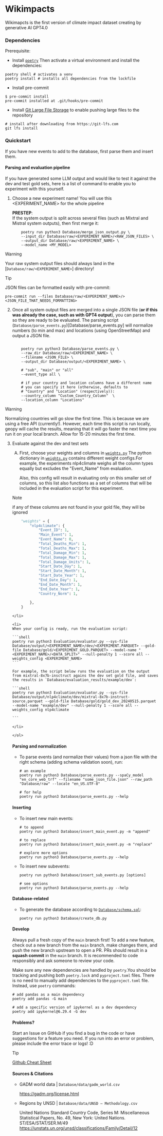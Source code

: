 # Wikimpacts
Wikimapcts is the first version of climate impact dataset creating by generative AI GPT4.0


### Dependencies
Prerequisite:
- Install [`poetry`](https://python-poetry.org/docs/#installation)
Then activate a virtual environment and install the dependencies:

```shell
poetry shell # activates a venv
poetry install # installs all dependencies from the lockfile
```

- Install pre-commit

```shell
$ pre-commit install
pre-commit installed at .git/hooks/pre-commit
```

- Install [Git Large File Storage](https://git-lfs.com/) to enable pushing large files to the repository

```
# install after downloading from https://git-lfs.com
git lfs install
```

### Quickstart

If you have new events to add to the database, first parse them and insert them.

#### Parsing and evaluation pipeline

If you have generated some LLM output and would like to test it against the dev and test gold sets, here is a list of command to enable you to experiment with this yourself.

1. Choose a new experiment name! You will use this <EXPERIMENT_NAME> for the whole pipeline

    **PRESTEP**:  
    If the system output is split across several files (such as Mixtral and Mistral system outputs), then first merge it:

    ```shell
        poetry run python3 Database/merge_json_output.py \
        --input_dir Database/raw/<EXPERIMENT_NAME>/<RAW_JSON_FILES> \
        --output_dir Database/raw/<EXPERIMENT_NAME> \
        --model_name <MY_MODEL>
    ```


> [!WARNING]  
> Your raw system output files should always land in the [`Database/raw/<EXPERIMENT_NAME>`] directory!

> [!TIP]
>  JSON files can be formatted easily with pre-commit:
> 
> ```shell
> pre-commit run --files Database/raw/<EXPERIMENT_NAME>/> <JSON_FILE_THAT_NEEDS_FORMATTING>
> ```

2. Once all system output files are merged into a single JSON file (**or if this was already the case, such as with GPT4 output**), you can parse them so they are ready to be evaluated. 
    The parsing script (`Database/parse_events.py`)[Database/parse_events.py] will normalize numbers (to min and max) and locations (using OpenStreetMap) and output a JSON file. 

    ```shell

        poetry run python3 Database/parse_events.py \
        --raw_dir Database/raw/<EXPERIMENT_NAME> \
        --filename <JSON_FILE> \
        --output_dir Database/output/<EXPERIMENT_NAME> \

        # "sub", "main" or "all"
        --event_type all \

        # if your country and location columns have a different name
        # you can specify it here (otherwise, defaults to 
        # "Country" and "Location" (respectively)):
        --country_column "Custom_Country_Column"  \
        --location_column "Locations" 
    ```

> [!WARNING]
> Normalizing countries will go slow the first time. This is because we are using a free API (currently!). However, each time this script is run locally, geopy will cache the results, meaning that it will go faster the next time you run it on your local branch. Allow for 15-20 minutes the first time. 


3. Evaluate against the dev and test sets 

    <ol type="A">
    <li>First, choose your weights and columns in 
    <a href="Evaluation/weights.py"><code>weights.py</code></a>
    The python dictionary in <a href="Evaluation/weights.py"><code>weights.py</code></a> contains different weight configs.For example, the experiments nlp4climate weighs all the column types equally but excludes the "Event_Name" from evaluation.
    
    Also, this config will result in evaluating only on this smaller set of columns, so this list also functions as a set of columns that will be included in the evaluation script for this experiment.

> [!NOTE]
> if any of these columns are not found in your gold file, they will be ignored

```python
    "weights" = {
        "nlp4climate": {
            "Event_ID": 1,
            "Main_Event": 1,
            "Event_Name": 0,
            "Total_Deaths_Min": 1,
            "Total_Deaths_Max": 1,
            "Total_Damage_Min": 1,
            "Total_Damage_Max": 1,
            "Total_Damage_Units": 1,
            "Start_Date_Day": 1,
            "Start_Date_Month": 1,
            "Start_Date_Year": 1,
            "End_Date_Day": 1,
            "End_Date_Month": 1,
            "End_Date_Year": 1,
            "Country_Norm": 1,
            
        },
    }
```
    </li>

    <li>
    When your config is ready, run the evaluation script:

    ```shell
    poetry run python3 Evaluation/evaluator.py --sys-file  Database/output/<EXPERIMENT_NAME>/dev/<EXPERIMENT.PARQUET> --gold-file Database/gold/<EXPERIMENT_GOLD.PARQUET> --model-name "<EXPERIMENT_NAME>/<DATA_SPLIT>" --null-penalty 1 --score all --weights_config <EXPERIMENT_NAME>
    ```
    
    For example, the script below runs the evaluation on the output from mixtral-8x7b-insctruct agains the dev set gold file, and saves the results in `Database/evaluation_results/example/dev`:

    ```shell
    poetry run python3 Evaluation/evaluator.py --sys-file  Database/output/nlp4climate/dev/mixtral-8x7b-instruct-source.parquet --gold-file Database/gold/gold_dev_20240515.parquet --model-name "example/dev" --null-penalty 1 --score all --weights_config nlp4climate

    ```

    </li>

    </ol>

    

    

            

#### Parsing and normalization

- To parse events (and normalize their values) from a json file with the right schema (adding schema validation soon), run:

    ```shell
    # an example
    poetry run python3 Database/parse_events.py --spaCy_model "en_core_web_trf" --filename "some_json_file.json" --raw_path "Database/raw" --locale "en_US.UTF-8"

    # for help
    poetry run python3 Database/parse_events.py --help
    ```

#### Inserting
- To insert new main events:

    ```shell
    # to append
    poetry run python3 Database/insert_main_event.py -m "append"

    # to replace
    poetry run python3 Database/insert_main_event.py -m "replace"

    # explore more options
    poetry run python3 Database/parse_events.py --help
    ```

- To insert new subevents:

    ```shell
    poetry run python3 Database/insert_sub_events.py [options]

    # see options
    poetry run python3 Database/parse_events.py --help
    ```

#### Database-related
- To generate the database according to [`Database/schema.sql`](Database/schema.sql):

    ```shell
    poetry run python3 Database/create_db.py
    ```


#### Develop

Always pull a fresh copy of the `main` branch first! To add a new feature, check out a new branch from the `main` branch, make changes there, and push the new branch upstream to open a PR. PRs should result in a **squash commit** in the `main` branch. It is recommended to code responsibly and ask someone to review your code. 

Make sure any new dependencies are handled by `poetry`.You should be tracking and pushing both `poetry.lock` and `pyproject.toml` files. 
There is no need to manually add dependencies to the `pyproject.toml` file. Instead, use `poetry` commands:

```shell
# add pandas as a main dependency
poetry add pandas -G main 

# add a specific version of ipykernel as a dev dependency
poetry add ipykernel@6.29.4 -G dev
```

#### Problems?

Start an Issue on GitHub if you find a bug in the code or have suggestions for a feature you need. 
If you run into an error or problem, please include the error trace or logs! :D 

> [!TIP]
> [Github Cheat Sheet](https://education.github.com/git-cheat-sheet-education.pdf)

#### Sources & Citations
- GADM world data | `Database/data/gadm_world.csv`

    https://gadm.org/license.html

- Regions by UNSD | `Database/data/UNSD — Methodology.csv`

    United Nations Standard Country Code, Series M: Miscellaneous Statistical Papers, No. 49, New York: United Nations. ST/ESA/STAT/SER.M/49
    https://unstats.un.org/unsd/classifications/Family/Detail/12
